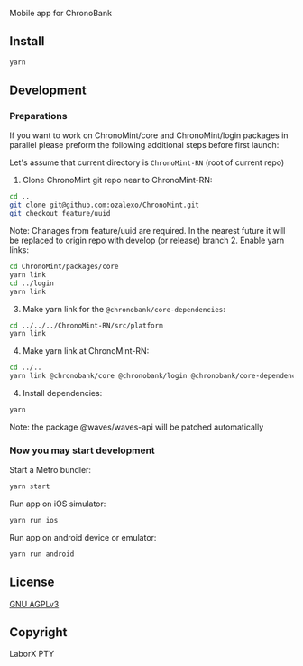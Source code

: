 Mobile app for ChronoBank

## Install
```bash
yarn
```

## Development


### Preparations

If you want to work on ChronoMint/core and ChronoMint/login packages in parallel please preform the following additional steps before first launch:

Let's assume that current directory is `ChronoMint-RN` (root of current repo)

1. Clone ChronoMint git repo near to ChronoMint-RN:
```bash
cd ..
git clone git@github.com:ozalexo/ChronoMint.git
git checkout feature/uuid
```
Note: Chanages from feature/uuid are required. In the nearest future it will be replaced to origin repo with develop (or release) branch
2. Enable yarn links:
```bash
cd ChronoMint/packages/core
yarn link
cd ../login
yarn link
```
3. Make yarn link for the `@chronobank/core-dependencies`:
```bash
cd ../../../ChronoMint-RN/src/platform
yarn link
```
4. Make yarn link at ChronoMint-RN:
```bash
cd ../..
yarn link @chronobank/core @chronobank/login @chronobank/core-dependencies
```
4. Install dependencies:
```bash
yarn
```
Note: the package @waves/waves-api will be patched automatically

### Now you may start development

Start a Metro bundler:
```bash
yarn start
```

Run app on iOS simulator:
```bash
yarn run ios
```

Run app on android device or emulator:
```bash
yarn run android
```

## License
 [GNU AGPLv3](LICENSE)

## Copyright
LaborX PTY
